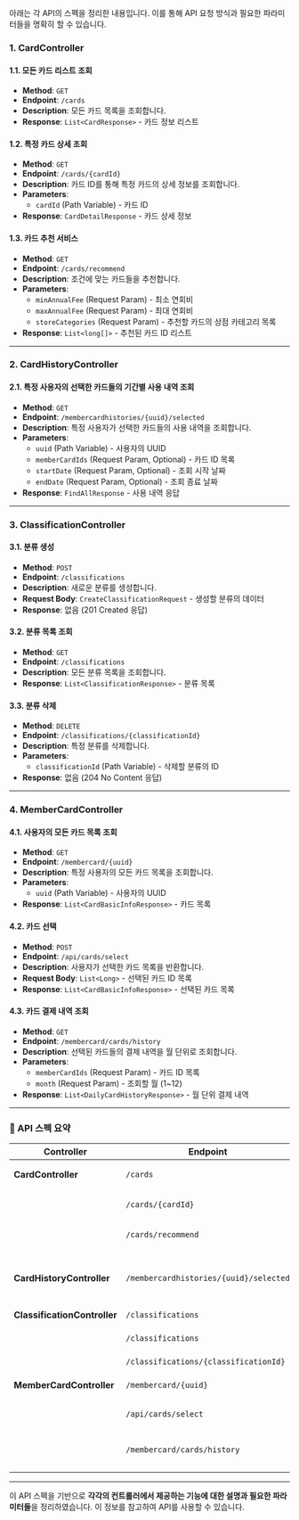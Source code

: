 아래는 각 API의 스펙을 정리한 내용입니다. 이를 통해 API 요청 방식과 필요한 파라미터들을 명확히 할 수 있습니다.

### **1. CardController**

#### **1.1. 모든 카드 리스트 조회**
- **Method**: `GET`
- **Endpoint**: `/cards`
- **Description**: 모든 카드 목록을 조회합니다.
- **Response**: `List<CardResponse>` - 카드 정보 리스트

#### **1.2. 특정 카드 상세 조회**
- **Method**: `GET`
- **Endpoint**: `/cards/{cardId}`
- **Description**: 카드 ID를 통해 특정 카드의 상세 정보를 조회합니다.
- **Parameters**:
    - `cardId` (Path Variable) - 카드 ID
- **Response**: `CardDetailResponse` - 카드 상세 정보

#### **1.3. 카드 추천 서비스**
- **Method**: `GET`
- **Endpoint**: `/cards/recommend`
- **Description**: 조건에 맞는 카드들을 추천합니다.
- **Parameters**:
    - `minAnnualFee` (Request Param) - 최소 연회비
    - `maxAnnualFee` (Request Param) - 최대 연회비
    - `storeCategories` (Request Param) - 추천할 카드의 상점 카테고리 목록
- **Response**: `List<long[]>` - 추천된 카드 ID 리스트

---

### **2. CardHistoryController**

#### **2.1. 특정 사용자의 선택한 카드들의 기간별 사용 내역 조회**
- **Method**: `GET`
- **Endpoint**: `/membercardhistories/{uuid}/selected`
- **Description**: 특정 사용자가 선택한 카드들의 사용 내역을 조회합니다.
- **Parameters**:
    - `uuid` (Path Variable) - 사용자의 UUID
    - `memberCardIds` (Request Param, Optional) - 카드 ID 목록
    - `startDate` (Request Param, Optional) - 조회 시작 날짜
    - `endDate` (Request Param, Optional) - 조회 종료 날짜
- **Response**: `FindAllResponse` - 사용 내역 응답

---

### **3. ClassificationController**

#### **3.1. 분류 생성**
- **Method**: `POST`
- **Endpoint**: `/classifications`
- **Description**: 새로운 분류를 생성합니다.
- **Request Body**: `CreateClassificationRequest` - 생성할 분류의 데이터
- **Response**: 없음 (201 Created 응답)

#### **3.2. 분류 목록 조회**
- **Method**: `GET`
- **Endpoint**: `/classifications`
- **Description**: 모든 분류 목록을 조회합니다.
- **Response**: `List<ClassificationResponse>` - 분류 목록

#### **3.3. 분류 삭제**
- **Method**: `DELETE`
- **Endpoint**: `/classifications/{classificationId}`
- **Description**: 특정 분류를 삭제합니다.
- **Parameters**:
    - `classificationId` (Path Variable) - 삭제할 분류의 ID
- **Response**: 없음 (204 No Content 응답)

---

### **4. MemberCardController**

#### **4.1. 사용자의 모든 카드 목록 조회**
- **Method**: `GET`
- **Endpoint**: `/membercard/{uuid}`
- **Description**: 특정 사용자의 모든 카드 목록을 조회합니다.
- **Parameters**:
    - `uuid` (Path Variable) - 사용자의 UUID
- **Response**: `List<CardBasicInfoResponse>` - 카드 목록

#### **4.2. 카드 선택**
- **Method**: `POST`
- **Endpoint**: `/api/cards/select`
- **Description**: 사용자가 선택한 카드 목록을 반환합니다.
- **Request Body**: `List<Long>` - 선택된 카드 ID 목록
- **Response**: `List<CardBasicInfoResponse>` - 선택된 카드 목록

#### **4.3. 카드 결제 내역 조회**
- **Method**: `GET`
- **Endpoint**: `/membercard/cards/history`
- **Description**: 선택된 카드들의 결제 내역을 월 단위로 조회합니다.
- **Parameters**:
    - `memberCardIds` (Request Param) - 카드 ID 목록
    - `month` (Request Param) - 조회할 월 (1~12)
- **Response**: `List<DailyCardHistoryResponse>` - 월 단위 결제 내역

---

### **📌 API 스펙 요약**

| **Controller**       | **Endpoint**                                      | **Method** | **Description**                                      |
|----------------------|--------------------------------------------------|------------|------------------------------------------------------|
| **CardController**    | `/cards`                                         | `GET`      | 모든 카드 목록 조회                                 |
|                      | `/cards/{cardId}`                                | `GET`      | 카드 상세 조회                                      |
|                      | `/cards/recommend`                               | `GET`      | 카드 추천 서비스                                    |
| **CardHistoryController** | `/membercardhistories/{uuid}/selected`         | `GET`      | 사용자의 선택 카드 기간별 사용 내역 조회          |
| **ClassificationController** | `/classifications`                          | `POST`     | 분류 생성                                           |
|                      | `/classifications`                               | `GET`      | 분류 목록 조회                                      |
|                      | `/classifications/{classificationId}`           | `DELETE`   | 분류 삭제                                           |
| **MemberCardController** | `/membercard/{uuid}`                           | `GET`      | 사용자 카드 목록 조회                              |
|                      | `/api/cards/select`                              | `POST`     | 카드 선택 API                                       |
|                      | `/membercard/cards/history`                      | `GET`      | 카드 결제 내역 조회 (월 단위 필터링)               |

---

이 API 스펙을 기반으로 **각각의 컨트롤러에서 제공하는 기능에 대한 설명과 필요한 파라미터들**을 정리하였습니다. 이 정보를 참고하여 API를 사용할 수 있습니다.